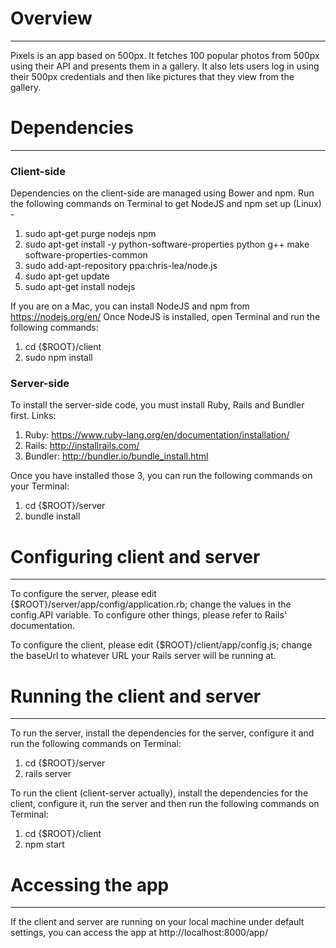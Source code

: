 # Overview
-------------------------

Pixels is an app based on 500px. It fetches 100 popular photos from 500px using their API and presents them in a gallery.
It also lets users log in using their 500px credentials and then like pictures that they view from the gallery.

# Dependencies
-------------------------

### Client-side

Dependencies on the client-side are managed using Bower and npm.
Run the following commands on Terminal to get NodeJS and npm set up (Linux) -
  1. sudo apt-get purge nodejs npm
  2. sudo apt-get install -y python-software-properties python g++ make software-properties-common
  3. sudo add-apt-repository ppa:chris-lea/node.js
  4. sudo apt-get update
  5. sudo apt-get install nodejs

If you are on a Mac, you can install NodeJS and npm from https://nodejs.org/en/
Once NodeJS is installed, open Terminal and run the following commands:
  1. cd {$ROOT}/client
  2. sudo npm install

### Server-side
To install the server-side code, you must install Ruby, Rails and Bundler first.
Links:
  1. Ruby: https://www.ruby-lang.org/en/documentation/installation/
  2. Rails: http://installrails.com/
  3. Bundler: http://bundler.io/bundle_install.html

Once you have installed those 3, you can run the following commands on your Terminal:
  1. cd {$ROOT}/server
  2. bundle install

# Configuring client and server
-------------------------
To configure the server, please edit {$ROOT}/server/app/config/application.rb; change the values in the config.API variable. To configure other things, please refer to Rails' documentation.

To configure the client, please edit {$ROOT}/client/app/config.js; change the baseUrl to whatever URL your Rails server will be running at.


# Running the client and server
-------------------------
To run the server, install the dependencies for the server, configure it and run the following commands on Terminal:

  1. cd {$ROOT}/server
  2. rails server

To run the client (client-server actually), install the dependencies for the client, configure it, run the server and then run the following commands on Terminal:

  1. cd {$ROOT}/client
  2. npm start

# Accessing the app
-------------------------
If the client and server are running on your local machine under default settings, you can access the app at http://localhost:8000/app/
